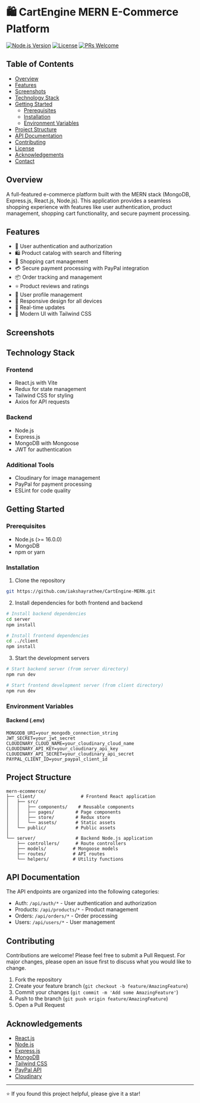 # 🛍️ CartEngine MERN E-Commerce Platform

[![Node.js Version](https://img.shields.io/badge/node-%3E%3D%2016.0.0-brightgreen.svg)](https://nodejs.org/)
[![License](https://img.shields.io/badge/license-MIT-blue.svg)](LICENSE)
[![PRs Welcome](https://img.shields.io/badge/PRs-welcome-brightgreen.svg)](CONTRIBUTING.md)

## Table of Contents

- [Overview](#overview)
- [Features](#features)
- [Screenshots](#screenshots)
- [Technology Stack](#technology-stack)
- [Getting Started](#getting-started)
  - [Prerequisites](#prerequisites)
  - [Installation](#installation)
  - [Environment Variables](#environment-variables)
- [Project Structure](#project-structure)
- [API Documentation](#api-documentation)
- [Contributing](#contributing)
- [License](#license)
- [Acknowledgements](#acknowledgements)
- [Contact](#contact)

## Overview

A full-featured e-commerce platform built with the MERN stack (MongoDB, Express.js, React.js, Node.js). This application provides a seamless shopping experience with features like user authentication, product management, shopping cart functionality, and secure payment processing.

## Features

- 🔐 User authentication and authorization
- 🛍️ Product catalog with search and filtering
- 🛒 Shopping cart management
- 💳 Secure payment processing with PayPal integration
- 📦 Order tracking and management
- ⭐ Product reviews and ratings
- 👤 User profile management
- 📱 Responsive design for all devices
- 🔄 Real-time updates
- 🎨 Modern UI with Tailwind CSS

## Screenshots

## Technology Stack

### Frontend

- React.js with Vite
- Redux for state management
- Tailwind CSS for styling
- Axios for API requests

### Backend

- Node.js
- Express.js
- MongoDB with Mongoose
- JWT for authentication

### Additional Tools

- Cloudinary for image management
- PayPal for payment processing
- ESLint for code quality

## Getting Started

### Prerequisites

- Node.js (>= 16.0.0)
- MongoDB
- npm or yarn

### Installation

1. Clone the repository

```bash
git https://github.com/iakshayrathee/CartEngine-MERN.git
```

2. Install dependencies for both frontend and backend

```bash
# Install backend dependencies
cd server
npm install

# Install frontend dependencies
cd ../client
npm install
```

3. Start the development servers

```bash
# Start backend server (from server directory)
npm run dev

# Start frontend development server (from client directory)
npm run dev
```

### Environment Variables

#### Backend (.env)

```env
MONGODB_URI=your_mongodb_connection_string
JWT_SECRET=your_jwt_secret
CLOUDINARY_CLOUD_NAME=your_cloudinary_cloud_name
CLOUDINARY_API_KEY=your_cloudinary_api_key
CLOUDINARY_API_SECRET=your_cloudinary_api_secret
PAYPAL_CLIENT_ID=your_paypal_client_id
```

## Project Structure

```
mern-ecommerce/
├── client/                 # Frontend React application
│   ├── src/
│   │   ├── components/    # Reusable components
│   │   ├── pages/        # Page components
│   │   ├── store/        # Redux store
│   │   └── assets/       # Static assets
│   └── public/           # Public assets
│
└── server/               # Backend Node.js application
    ├── controllers/      # Route controllers
    ├── models/          # Mongoose models
    ├── routes/          # API routes
    └── helpers/         # Utility functions
```

## API Documentation

The API endpoints are organized into the following categories:

- Auth: `/api/auth/*` - User authentication and authorization
- Products: `/api/products/*` - Product management
- Orders: `/api/orders/*` - Order processing
- Users: `/api/users/*` - User management

## Contributing

Contributions are welcome! Please feel free to submit a Pull Request. For major changes, please open an issue first to discuss what you would like to change.

1. Fork the repository
2. Create your feature branch (`git checkout -b feature/AmazingFeature`)
3. Commit your changes (`git commit -m 'Add some AmazingFeature'`)
4. Push to the branch (`git push origin feature/AmazingFeature`)
5. Open a Pull Request

## Acknowledgements

- [React.js](https://reactjs.org/)
- [Node.js](https://nodejs.org/)
- [Express.js](https://expressjs.com/)
- [MongoDB](https://www.mongodb.com/)
- [Tailwind CSS](https://tailwindcss.com/)
- [PayPal API](https://developer.paypal.com/)
- [Cloudinary](https://cloudinary.com/)

---

⭐️ If you found this project helpful, please give it a star!
